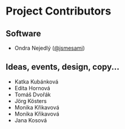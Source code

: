 Project Contributors
====================

## Software
* Ondra Nejedlý ([@jsmesami](https://twitter.com/jsmesami/)) 

## Ideas, events, design, copy...
* Katka Kubánková
* Edita Hornová
* Tomáš Dvořák
* Jörg Kösters
* Monika Křikavová
* Monika Křikavová
* Jana Kosová

